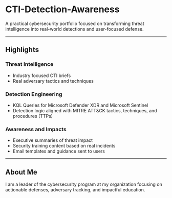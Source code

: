 # CTI-Detection-Awareness
A practical cybersecurity portfolio focused on transforming threat intelligence into real-world detections and user-focused defense.

---

## Highlights

### Threat Intelligence
- Industry focused CTI briefs
- Real adversary tactics and techniques

### Detection Engineering
- KQL Queries for Microsoft Defender XDR and Microsoft Sentinel
- Detection logic aligned with MITRE ATT&CK tactics, techniques, and procedures (TTPs)
  
### Awareness and Impacts
- Executive summaries of threat impact
- Security training content based on real incidents
- Email templates and guidance sent to users

---

## About Me

I am a leader of the cybersecurity program at my organization focusing on actionable defenses, adversary tracking, and impactful education. 

